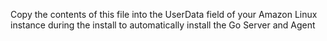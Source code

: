 Copy the contents of this file into the UserData field of your Amazon Linux instance during the install to automatically install the Go Server and Agent
